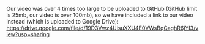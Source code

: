 Our video was over 4 times too large to be uploaded to GitHub (GitHub limit is 25mb, our video is over 100mb), so we have included a link to our video instead (which is uploaded to Google Drive): https://drive.google.com/file/d/19D3Vwz4UisuXXU4E0VWsBqCaghR6jYI3/view?usp=sharing 
